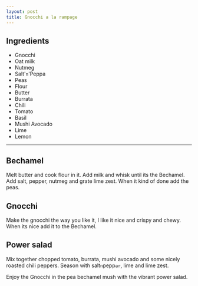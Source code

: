 ```yaml
---
layout: post
title: Gnocchi a la rampage
---
```


Ingredients
---------------

- Gnocchi
- Oat milk
- Nutmeg 
- Salt'`n`'Peppa
- Peas
- Flour
- Butter
- Burrata
- Chili
- Tomato
- Basil
- Mushi Avocado
- Lime
- Lemon
----------------


Bechamel
-----------------

Melt butter and cook flour in it. Add milk and whisk until its the Bechamel.
Add salt, pepper, nutmeg and grate lime zest. When it kind of done add the peas.


Gnocchi
----------------------------
Make the gnocchi the way you like it, I like it nice and crispy and chewy. When its nice add it to the Bechamel.


Power salad
--------------

Mix together chopped tomato, burrata, mushi avocado and some nicely roasted chili peppers. 
Season with salt`n`pepp`ar`, lime and lime zest.   


Enjoy the Gnocchi in the pea bechamel mush with the vibrant power salad.
